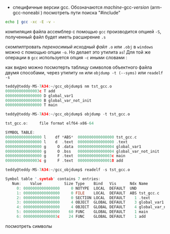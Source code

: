 - специфичные версии gcc. Обозначаются *machine*-gcc-*version* (arm-gcc-noneabi )
посмотреть пути поиска "#include"
```bash
echo | gcc -xc -E -v -
```

компиляция файла ассемблер с помощью `gcc` производится опцией `-S`, полученный файл будет иметь расширение `.s`

скомпилтровать *переносимый исходный файл* `.o` или `.obj` в `windows` можно с помощью опции `-o`. Но делает это утилита `as`! Для той же операции в `gcc` используется опция `-c` иными словами :


как видно можно посмотерть таблицу символов объектного файла двумя способами, через утилиту `nm` или `objdump -t (--syms)` или `readelf -s`
```c
teddy@teddy-MS-7A34:~/gcc_objdump$ nm tst_gcc.o
000000000000003c T add
0000000000000000 D global_var1
0000000000000000 B global_var_not_init
0000000000000000 T main

teddy@teddy-MS-7A34:~/gcc_objdump$ objdump -t tst_gcc.o

tst_gcc.o:     file format elf64-x86-64

SYMBOL TABLE:
0000000000000000 l    df *ABS*	0000000000000000 tst_gcc.c
0000000000000000 l    d  .text	0000000000000000 .text
0000000000000000 g     O .data	0000000000000004 global_var1
0000000000000000 g     O .bss	0000000000000004 global_var_not_init
0000000000000000 g     F .text	000000000000003c main
000000000000003c g     F .text	0000000000000018 add

teddy@teddy-MS-7A34:~/gcc_objdump$ readelf -s tst_gcc.o

Symbol table '.symtab' contains 7 entries:
   Num:    Value          Size Type    Bind   Vis      Ndx Name
     0: 0000000000000000     0 NOTYPE  LOCAL  DEFAULT  UND 
     1: 0000000000000000     0 FILE    LOCAL  DEFAULT  ABS tst_gcc.c
     2: 0000000000000000     0 SECTION LOCAL  DEFAULT    1 .text
     3: 0000000000000000     4 OBJECT  GLOBAL DEFAULT    3 global_var1
     4: 0000000000000000     4 OBJECT  GLOBAL DEFAULT    4 global_var_not_init
     5: 0000000000000000    60 FUNC    GLOBAL DEFAULT    1 main
     6: 000000000000003c    24 FUNC    GLOBAL DEFAULT    1 add

```

посмотреть символы 